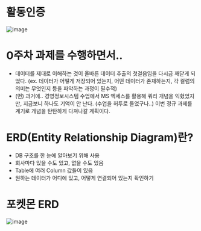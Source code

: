 # 활동인증
![image](https://github.com/user-attachments/assets/2a978ade-3999-4388-ad3f-f0aaf460d7b3)



# 0주차 과제를 수행하면서..
- 데이터를 제대로 이해하는 것이 올바른 데이터 추출의 첫걸음임을 다시금 깨닫게 되었다. (ex. 데이터가 어떻게 저장되어 있는지, 어떤 데이터가 존재하는지, 각 컬럼의 의미는 무엇인지 등을 파악하는 과정이 필수적)
- (먼) 과거에.. 경영정보시스템 수업에서 MS 엑세스를 활용해 쿼리 개념을 익혔었지만, 지금보니 하나도 기억이 안 난다. (수업을 허투로 들었구나..) 이번 정규 과제를 계기로 개념을 탄탄하게 다져나갈 계획이다.


# ERD(Entity Relationship Diagram)란?
- DB 구조를 한 눈에 알아보기 위해 사용
- 회사마다 있을 수도 있고, 없을 수도 있음
- Table에 여러 Column 값들이 있음
- 원하는 데이터가 어디에 있고, 어떻게 연결되어 있는지 확인하기
  
# 포켓몬 ERD
![image](https://github.com/user-attachments/assets/a86894bf-c2c1-4140-8afb-2d5edcea94bf)
